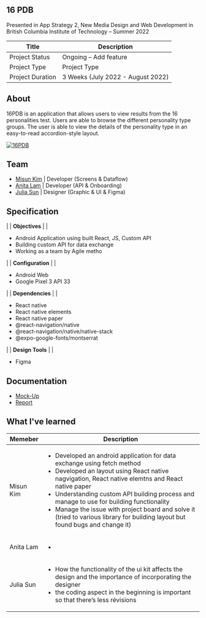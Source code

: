 


## 16 PDB

Presented in App Strategy 2, New Media Design and Web Development in British Columbia Institute of Technology – Summer 2022 


| Title                                       | Description                                           |
| ------------------------------------------- | ----------------------------------------------------- |
| Project Status | Ongoing – Add feature |
| Project Type | Project Type |
| Project Duration | 3 Weeks (July 2022 - August 2022) |

## About
 
16PDB is an application that allows users to view results from the 16 personalities test. Users are able to browse the different personality type groups. The user is able to view the details of the personality type in an easy-to-read accordion-style layout. 


[![16PDB](https://img.youtube.com/vi/XRYKxl7qu4M/0.jpg)](https://www.youtube.com/watch?v=XRYKxl7qu4M "16PDB Application")

## Team
* [Misun Kim](https://portfolio.misunkim.ca/) | Developer (Screens & Dataflow)
* [Anita Lam](http://anitalam.ca/) | Developer (API & Onboarding)
* [Julia Sun](https://juliasun.ca/) | Designer (Graphic & UI & Figma)

## Specification
  
|
| **Objectives** |
| <ul><li>Android Application using built React, JS, Custom API</li><li>Building custom API for data exchange</li><li>Working as a team by Agile metho</li></ul>|
| **Configuration** |
| <ul><li>Android Web</li><li>Google Pixel 3 API 33</li></ul> |
| **Dependencies** |
| <ul><li>React native</li><li>React native elements</li><li>React native paper</li><li>@react-navigation/native</li><li>@react-navigation/native/native-stack</li><li>@expo-google-fonts/montserrat</li></ul> |
| **Design Tools** |
| <ul><li>Figma</li></ul> 

## Documentation
* [Mock-Up](https://www.figma.com/proto/Ci1NCagtCworsori507MAx/16PDB?node-id=30%3A18&scaling=min-zoom&page-id=0%3A1&starting-point-node-id=9%3A50)
* [Report](https://docs.google.com/document/d/12S2KsdmgKW2aRrFBunLbVG3272S31omO3tlsJ11Atq8/edit?usp=sharing)



## What I've learned
  
| Memeber                                        | Description                                           |
| ------------------------------------------- | ----------------------------------------------------- |
| Misun Kim | <ul><li>Developed an android application for data exchange using fetch method</li><li>Developed an layout using React native nagvigation, React native elemtns and React native paper </li><li>Understanding custom API building process and manage to use for building functionality</li><li>Manage the issue with project board and solve it (tried to various library for building layout but found bugs and change it)</ul> |
| Anita Lam | <ul><li></li></ul>|
| Julia Sun | <ul><li>How the functionality of the ui kit affects the design and the importance of incorporating the designer</li><li>the coding aspect in the beginning is important so that there’s less révisions</li></ul> |


   


